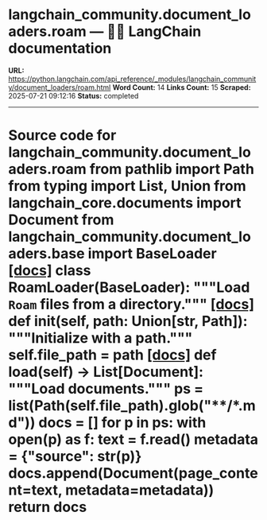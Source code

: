 # langchain_community.document_loaders.roam — 🦜🔗 LangChain  documentation

**URL:** https://python.langchain.com/api_reference/_modules/langchain_community/document_loaders/roam.html
**Word Count:** 14
**Links Count:** 15
**Scraped:** 2025-07-21 09:12:16
**Status:** completed

---

# Source code for langchain\_community.document\_loaders.roam               from pathlib import Path     from typing import List, Union          from langchain_core.documents import Document          from langchain_community.document_loaders.base import BaseLoader                              [[docs]](https://python.langchain.com/api_reference/community/document_loaders/langchain_community.document_loaders.roam.RoamLoader.html#langchain_community.document_loaders.roam.RoamLoader)     class RoamLoader(BaseLoader):         """Load `Roam` files from a directory."""                         [[docs]](https://python.langchain.com/api_reference/community/document_loaders/langchain_community.document_loaders.roam.RoamLoader.html#langchain_community.document_loaders.roam.RoamLoader.__init__)         def __init__(self, path: Union[str, Path]):             """Initialize with a path."""             self.file_path = path                                        [[docs]](https://python.langchain.com/api_reference/community/document_loaders/langchain_community.document_loaders.roam.RoamLoader.html#langchain_community.document_loaders.roam.RoamLoader.load)         def load(self) -> List[Document]:             """Load documents."""             ps = list(Path(self.file_path).glob("**/*.md"))             docs = []             for p in ps:                 with open(p) as f:                     text = f.read()                 metadata = {"source": str(p)}                 docs.append(Document(page_content=text, metadata=metadata))             return docs